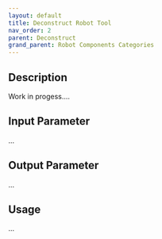 ```yaml
---
layout: default
title: Deconstruct Robot Tool
nav_order: 2
parent: Deconstruct
grand_parent: Robot Components Categories
---
```


## Description

Work in progess....

## Input Parameter

...

## Output Parameter

...

## Usage

...
